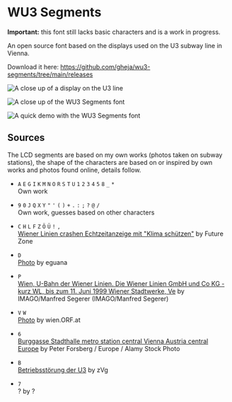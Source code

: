 # WU3 Segments

**Important:** this font still lacks basic characters and is a work in progress.

An open source font based on the displays used on the U3 subway line in Vienna.

Download it here: https://github.com/gheja/wu3-segments/tree/main/releases

![A close up of a display on the U3 line](thumbnail_3.jpg)

![A close up of the WU3 Segments font](thumbnail_2.jpg)

![A quick demo with the WU3 Segments font](thumbnail_1.jpg)


## Sources

The LCD segments are based on my own works (photos taken on subway
stations), the shape of the characters are based on or inspired by own
works and photos found online, details follow.

  - `A` `E` `G` `I` `K` `M` `N` `O` `R` `S` `T` `U` `1` `2` `3` `4` `5` `8` `_` `*` \
  Own work

  - `9` `0` `J` `Q` `X` `Y` `"` `'` `(` `)` `+` `.` `:` `;` `?` `@` `/` \
  Own work, guesses based on other characters

  - `C` `H` `L` `F` `Z` `Ö` `Ü` `!` `,` \
  [Wiener Linien crashen Echtzeitanzeige mit "Klima schützen"](https://futurezone.at/digital-life/wiener-linien-crashen-echtzeitanzeige-mit-klima-schuetzen/400507669)
  by Future Zone

  - `D` \
  [Photo](https://www.eguana.at/2022/02/wien-ist-anders/)
  by eguana

  - `P` \
  [Wien, U-Bahn der Wiener Linien. Die Wiener Linien GmbH und Co KG - kurz WL, bis zum 11. Juni 1999 Wiener Stadtwerke, Ve](https://www.diepresse.com/6216358/warum-noch-immer-maskenpflicht-in-der-u-bahn)
  by IMAGO/Manfred Segerer (IMAGO/Manfred Segerer)

  - `V` `W` \
  [Photo](https://wien.orf.at/stories/3056016/)
  by wien.ORF.at

  - `6` \
  [Burggasse Stadthalle metro station central Vienna Austria central Europe](https://www.alamy.com/stock-photo-burggasse-stadthalle-metro-station-central-vienna-austria-central-37481604.html)
  by Peter Forsberg / Europe / Alamy Stock Photo

  - `B` \
  [Betriebsstörung der U3](https://www.heute.at/s/ersatzbus-rangelei-nach-stoerung-der-u3-100280980)
  by zVg

  - `7` \
  ?
  by ?
